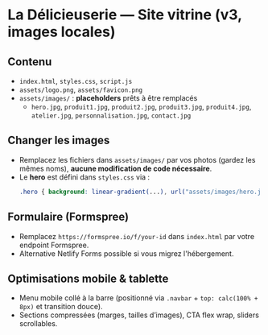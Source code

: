 
# La Délicieuserie — Site vitrine (v3, images locales)

## Contenu
- `index.html`, `styles.css`, `script.js`
- `assets/logo.png`, `assets/favicon.png`
- `assets/images/` : **placeholders** prêts à être remplacés
  - `hero.jpg`, `produit1.jpg`, `produit2.jpg`, `produit3.jpg`, `produit4.jpg`, `atelier.jpg`, `personnalisation.jpg`, `contact.jpg`

## Changer les images
- Remplacez les fichiers dans `assets/images/` par vos photos (gardez les mêmes noms), **aucune modification de code nécessaire**.
- Le **hero** est défini dans `styles.css` via :
  ```css
  .hero { background: linear-gradient(...), url("assets/images/hero.jpg") center/cover no-repeat; }
  ```

## Formulaire (Formspree)
- Remplacez `https://formspree.io/f/your-id` dans `index.html` par votre endpoint Formspree.
- Alternative Netlify Forms possible si vous migrez l'hébergement.

## Optimisations mobile & tablette
- Menu mobile collé à la barre (positionné via `.navbar` + `top: calc(100% + 8px)` et transition douce).
- Sections compressées (marges, tailles d’images), CTA flex wrap, sliders scrollables.
